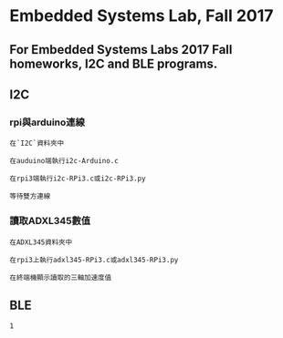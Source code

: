 # Embedded Systems Lab, Fall 2017
## For Embedded Systems Labs 2017 Fall homeworks, I2C and BLE programs.
## I2C
### rpi與arduino連線
```
在`I2C`資料夾中

在auduino端執行i2c-Arduino.c

在rpi3端執行i2c-RPi3.c或i2c-RPi3.py
  
等待雙方連線
```
### 讀取ADXL345數值
```
在ADXL345資料夾中

在rpi3上執行adxl345-RPi3.c或adxl345-RPi3.py

在終端機顯示讀取的三軸加速度值
```

BLE
---
```
1
```
